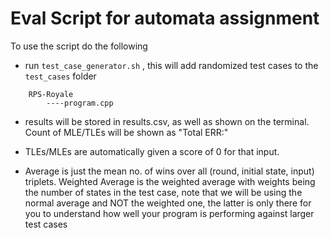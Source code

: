 # Eval Script for automata assignment
To use the script do the following

- run `test_case_generator.sh` , this will add randomized test cases to the `test_cases` folder

```
    RPS-Royale
        ----program.cpp

```


- results will be stored in results.csv, as well as shown on the terminal. Count of MLE/TLEs will be shown as "Total ERR:"

- TLEs/MLEs are automatically given a score of 0 for that input.

- Average is just the mean no. of wins over all (round, initial state, input) triplets. Weighted Average is the weighted average with weights being the number of states in the test case, note that we will be using the normal average and NOT the weighted one, the latter is only there for you to understand how well your program is performing against larger test cases


